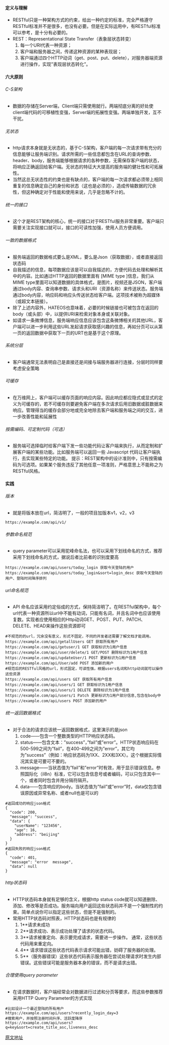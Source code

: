 #### 定义与理解
- RESTful只是一种架构方式的约束，给出一种约定的标准，完全严格遵守RESTful标准并不是很多，也没有必要。但是在实际运用中，有RESTful标准可以参考，是十分有必要的。
- REST：Representational State Transfer（表象层状态转变）
    1. 每一个URI代表一种资源；
    2. 客户端和服务器之间，传递这种资源的某种表现层；
    3. 客户端通过四个HTTP动词（get、post、put、delete），对服务器端资源进行操作，实现”表现层状态转化”。
#### 六大原则
###### C-S架构
- 数据的存储在Server端，Client端只需使用就行。两端彻底分离的好处使client端代码的可移植性变强，Server端的拓展性变强。两端单独开发，互不干扰。
###### 无状态
- http请求本身就是无状态的，基于C-S架构，客户端的每一次请求带有充分的信息能够让服务端识别。请求所需的一些信息都包含在URL的查询参数、header、body，服务端能够根据请求的各种参数，无需保存客户端的状态，将响应正确返回给客户端。无状态的特征大大提高的服务端的健壮性和可拓展性。
- 当然这总无状态性的约束也是有缺点的，客户端的每一次请求都必须带上相同重复的信息确定自己的身份和状态（这也是必须的），造成传输数据的冗余性，但这种确定对于性能和使用来说，几乎是忽略不计的。
###### 统一的接口
- 这个才是REST架构的核心，统一的接口对于RESTful服务非常重要。客户端只需要关注实现接口就可以，接口的可读性加强，使用人员方便调用。
###### 一致的数据格式
- 服务端返回的数据格式要么是XML，要么是Json（获取数据），或者直接返回状态码
- 自我描述的信息，每项数据应该是可以自我描述的，方便代码去处理和解析其中的内容。比如通过HTTP返回的数据里面有 [MIME type ]信息，我们从MIME type里面可以知道数据的具体格式，是图片，视频还是JSON，客户端通过body内容、查询串参数、请求头和URI（资源名称）来传送状态。服务端通过body内容，响应码和响应头传送状态给客户端。这项技术被称为超媒体（或超文本链接）。
- 除了上述内容外，HATEOS也意味着，必要的时候链接也可被包含在返回的body（或头部）中，以提供URI来检索对象本身或关联对象。
- 如请求一条微博信息，服务端响应信息应该包含这条微博相关的其他URL，客户端可以进一步利用这些URL发起请求获取感兴趣的信息，再如分页可以从第一页的返回数据中获取下一页的URT也是基于这个原理。
###### 系统分层
- 客户端通常无法表明自己是直接还是间接与端服务器进行连接，分层时同样要考虑安全策略
###### 可缓存
- 在万维网上，客户端可以缓存页面的响应内容。因此响应都应隐式或显式的定义为可缓存的，若不可缓存则要避免客户端在多次请求后用旧数据或脏数据来响应。管理得当的缓存会部分地或完全地除去客户端和服务端之间的交互，进一步改善性能和延展性
###### 按需编码、可定制代码（可选）
- 服务端可选择临时给客户端下发一些功能代码让客户端来执行，从而定制和扩展客户端的某些功能。比如服务端可以返回一些 Javascript 代码让客户端执行，去实现某些特定的功能。
提示：REST架构中的设计准则中，只有按需编码为可选项。如果某个服务违反了其他任意一项准则，严格意思上不能称之为RESTful风格。
#### 实践
###### 版本
- 就是将版本放在url，简洁明了，一般的项目加版本v1，v2，v3
```
https://example.com/api/v1/
```
###### 参数命名规范
- query parameter可以采用驼峰命名法，也可以采用下划线命名的方式，推荐采用下划线命名的方式，据说后者比前者的识别度要高
```
https://example.com/api/users/today_login 获取今天登陆的用户 
https://example.com/api/users/today_login&sort=login_desc 获取今天登陆的用户、登陆时间降序排列
```
###### url命名规范
- API 命名应该采用约定俗成的方式，保持简洁明了。在RESTful架构中，每个url代表一种资源所以url中不能有动词，只能有名词，并且名词中也应该使用复数。实现者应使用相应的Http动词GET、POST、PUT、PATCH、DELETE、HEAD来操作这些资源即可
```
#不规范的的url，冗余没有意义，形式不固定，不同的开发者还需要了解文档才能调用。
https://example.com/api/getallUsers GET 获取所有用户 
https://example.com/api/getuser/1 GET 获取标识为1用户信息 
https://example.com/api/user/delete/1 GET/POST 删除标识为1用户信息 
https://example.com/api/updateUser/1 POST 更新标识为1用户信息 
https://example.com/api/User/add POST 添加新的用户
#规范后的RESTful风格的url，形式固定，可读性强，根据users名词和http动词就可以操作这些资源
https://example.com/api/users GET 获取所有用户信息 
https://example.com/api/users/1 GET 获取标识为1用户信息 
https://example.com/api/users/1 DELETE 删除标识为1用户信息 
https://example.com/api/users/1 Patch 更新标识为1用户部分信息,包含在body中 
https://example.com/api/users POST 添加新的用户
```
###### 统一返回数据格式
- 对于合法的请求应该统一返回数据格式，这里演示的是json
    1. code——包含一个整数类型的HTTP响应状态码。
    2. status——包含文本：”success”，”fail”或”error”。HTTP状态响应码在500-599之间为”fail”，在400-499之间为”error”，其它均为”success”（例如：响应状态码为1XX、2XX和3XX）。这个根据实际情况其实是可要可不要的。
    3. message——当状态值为”fail”和”error”时有效，用于显示错误信息。参照国际化（il8n）标准，它可以包含信息号或者编码，可以只包含其中一个，或者同时包含并用分隔符隔开。
    4. data——包含响应的body。当状态值为”fail”或”error”时，data仅包含错误原因或异常名称、或者null也是可以的

```
#返回成功的响应json格式
{
  "code": 200,
  "message": "success",
  "data": {
    "userName": "123456",
    "age": 16,
    "address": "beijing"
  }
}
#返回失败的响应json格式
{
  "code": 401,
  "message": "error  message",
  "data": null
}
```
###### http状态码
- HTTP状态码本身就有足够的含义，根据http status code就可以知道删除、添加、修改等是否成功。服务端向用户返回这些状态码并不是一个强制性的约束。简单点说你可以指定这些状态，但是不是强制的。
- 常用HTTP状态码对照表，HTTP状态码也是有规律的
    1. 1**请求未成功
    2. 2**请求成功、表示成功处理了请求的状态代码。
    3. 3**请求被重定向、表示要完成请求，需要进一步操作。 通常，这些状态代码用来重定向。
    4. 4** 请求错误这些状态代码表示请求可能出错，妨碍了服务器的处理。
    5. 5**（服务器错误）这些状态代码表示服务器在尝试处理请求时发生内部错误。这些错误可能是服务器本身的错误，而不是请求出错。
###### 合理使用query parameter
- 在请求数据时，客户端经常会对数据进行过滤和分页等要求，而这些参数推荐采用HTTP Query Parameter的方式实现
```
#比如设计一个最近登陆的所有用户
https://example.com/api/users?recently_login_day=3
#搜索用户，并按照注册时间升序、活跃度降序
https://example.com/api/users?q=key&sort=create_title_asc,liveness_desc
```
[原文地址](https://blog.csdn.net/kebi007/article/details/102927209)